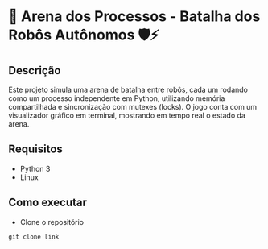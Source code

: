 # 🤖 Arena dos Processos - Batalha dos Robôs Autônomos 🛡️⚡

## Descrição

Este projeto simula uma arena de batalha entre robôs, cada um rodando como um processo independente em Python, utilizando memória compartilhada e sincronização com mutexes (locks). 
O jogo conta com um visualizador gráfico em terminal, mostrando em tempo real o estado da arena. 

## Requisitos

- Python 3 
- Linux

## Como executar

- Clone o repositório

`git clone link`